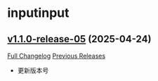 # inputinput

## [v1.1.0-release-05](https://github.com/CvCn/InputInput/tree/v1.1.0-release-05) (2025-04-24)
[Full Changelog](https://github.com/CvCn/InputInput/compare/v1.1.0-release-04...v1.1.0-release-05) [Previous Releases](https://github.com/CvCn/InputInput/releases)

- 更新版本号  
